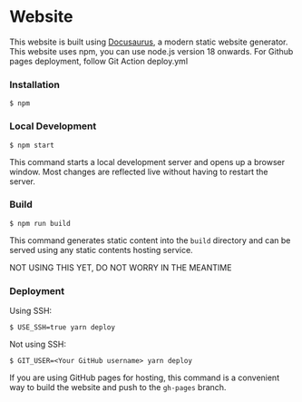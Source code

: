 # Website

This website is built using [Docusaurus](https://docusaurus.io/), a modern static website generator.
This website uses npm, you can use node.js version 18 onwards.
For Github pages deployment, follow Git Action deploy.yml

### Installation

```
$ npm
```

### Local Development

```
$ npm start
```

This command starts a local development server and opens up a browser window. Most changes are reflected live without having to restart the server.

### Build

```
$ npm run build
```

This command generates static content into the `build` directory and can be served using any static contents hosting service.


NOT USING THIS YET, DO NOT WORRY IN THE MEANTIME
### Deployment

Using SSH:

```
$ USE_SSH=true yarn deploy
```

Not using SSH:

```
$ GIT_USER=<Your GitHub username> yarn deploy
```

If you are using GitHub pages for hosting, this command is a convenient way to build the website and push to the `gh-pages` branch.

